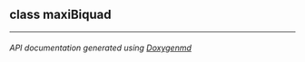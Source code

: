 ## class maxiBiquad



---

###### API documentation generated using [Doxygenmd](https://github.com/d99kris/doxygenmd)

